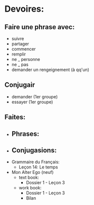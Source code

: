 # Devoires:

## Faire une phrase avec:
- suivre
- partager
- commencer
- remplir
- ne _ personne
- ne _ pas
- demander un rengeignement (à qq'un)

## Conjugair
- demander (1er groupe)
- essayer (1er groupe)

## Faites:
- Phrases: 
    - 
- Conjugasions: 
    - 
- Grammaire du Français: 
    - Leçon 14: Le temps
- Mon Alter Ego (neuf)
    - text book: 
        - Dossier 1 - Leçon 3
    - work book: 
        - Dossier 1 - Leçon 3
        - Bilan